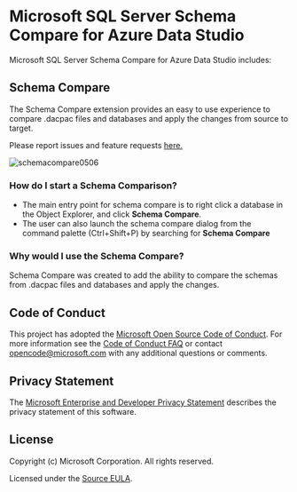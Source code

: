 # Microsoft SQL Server Schema Compare for Azure Data Studio

Microsoft SQL Server Schema Compare for Azure Data Studio includes:

## Schema Compare
The Schema Compare extension provides an easy to use experience to compare .dacpac files and databases and apply the changes from source to target.

Please report issues and feature requests [here.](https://github.com/microsoft/azuredatastudio/issues)

![schemacompare0506](https://user-images.githubusercontent.com/30873802/57342709-fec27a00-70f4-11e9-979b-c933498d9034.gif)

 ### How do I start a Schema Comparison?
* The main entry point for schema compare is to right click a database in the Object Explorer, and click **Schema Compare**.
* The user can also launch the schema compare dialog from the command palette (Ctrl+Shift+P) by searching for **Schema Compare**

 ### Why would I use the Schema Compare?
Schema Compare was created to add the ability to compare the schemas from .dacpac files and databases and apply the changes.

## Code of Conduct

This project has adopted the [Microsoft Open Source Code of Conduct](https://opensource.microsoft.com/codeofconduct/). For more information see the [Code of Conduct FAQ](https://opensource.microsoft.com/codeofconduct/faq/) or contact [opencode@microsoft.com](mailto:opencode@microsoft.com) with any additional questions or comments.

## Privacy Statement

The [Microsoft Enterprise and Developer Privacy Statement](https://privacy.microsoft.com/privacystatement) describes the privacy statement of this software.

## License

Copyright (c) Microsoft Corporation. All rights reserved.

Licensed under the [Source EULA](https://raw.githubusercontent.com/Microsoft/azuredatastudio/main/LICENSE.txt).
